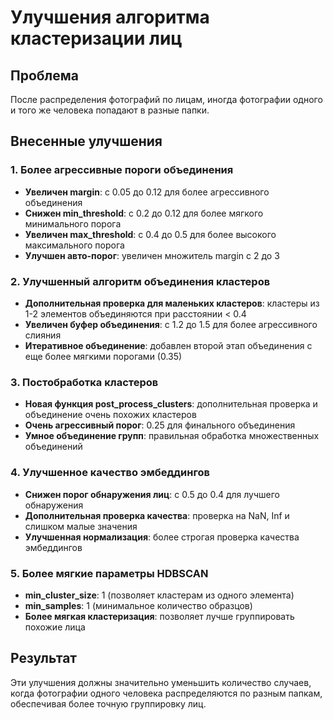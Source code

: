 # Улучшения алгоритма кластеризации лиц

## Проблема
После распределения фотографий по лицам, иногда фотографии одного и того же человека попадают в разные папки.

## Внесенные улучшения

### 1. Более агрессивные пороги объединения
- **Увеличен margin**: с 0.05 до 0.12 для более агрессивного объединения
- **Снижен min_threshold**: с 0.2 до 0.12 для более мягкого минимального порога
- **Увеличен max_threshold**: с 0.4 до 0.5 для более высокого максимального порога
- **Улучшен авто-порог**: увеличен множитель margin с 2 до 3

### 2. Улучшенный алгоритм объединения кластеров
- **Дополнительная проверка для маленьких кластеров**: кластеры из 1-2 элементов объединяются при расстоянии < 0.4
- **Увеличен буфер объединения**: с 1.2 до 1.5 для более агрессивного слияния
- **Итеративное объединение**: добавлен второй этап объединения с еще более мягкими порогами (0.35)

### 3. Постобработка кластеров
- **Новая функция post_process_clusters**: дополнительная проверка и объединение очень похожих кластеров
- **Очень агрессивный порог**: 0.25 для финального объединения
- **Умное объединение групп**: правильная обработка множественных объединений

### 4. Улучшенное качество эмбеддингов
- **Снижен порог обнаружения лиц**: с 0.5 до 0.4 для лучшего обнаружения
- **Дополнительная проверка качества**: проверка на NaN, Inf и слишком малые значения
- **Улучшенная нормализация**: более строгая проверка качества эмбеддингов

### 5. Более мягкие параметры HDBSCAN
- **min_cluster_size**: 1 (позволяет кластерам из одного элемента)
- **min_samples**: 1 (минимальное количество образцов)
- **Более мягкая кластеризация**: позволяет лучше группировать похожие лица

## Результат
Эти улучшения должны значительно уменьшить количество случаев, когда фотографии одного человека распределяются по разным папкам, обеспечивая более точную группировку лиц.
